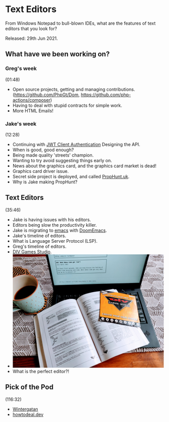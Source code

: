 # Text Editors

From Windows Notepad to bull-blown IDEs, what are the features of text editors that you look for? 

Released: 29th Jun 2021.

## What have we been working on?

### Greg's week

(01:48)

+ Open source projects, getting and managing contributions. (https://github.com/PhpGt/Dom, https://github.com/php-actions/composer)
+ Having to deal with stupid contracts for simple work.
+ More HTML Emails!

### Jake's week

(12:28)

+ Continuing with [JWT Client Authentication](https://www.ibm.com/blogs/security-identity-access/oauth-client-authentication-using-jwt/) Designing the API.
+ When is good, good enough?
+ Being made quality 'streets' champion.
+ Wanting to try avoid suggesting things early on.
+ News about the graphics card, and the graphics card market is dead!
+ Graphics card driver issue.
+ Secret side project is deployed, and called [PropHunt.uk](https://prophunt.uk).
+ Why is Jake making PropHunt?

## Text Editors

(35:46)

+ Jake is having issues with his editors.
+ Editors being slow the productivity killer.
+ Jake is migrating to [emacs](https://www.gnu.org/software/emacs/) with [DoomEmacs](https://github.com/hlissner/doom-emacs).
+ Jake's timeline of editors.
+ What is Language Server Protocol (LSP).
+ Greg's timeline of editors.
+ [DIV Games Studio](https://github.com/DIVGAMES/DIV-Games-Studio).
+ ![DIV Games Studio](img/004-div-games-studio.jpg)
+ What is the perfect editor?!

## Pick of the Pod

(116:32)

+ [Wintergatan](https://www.youtube.com/user/wintergatan2000)
+ [howtodeal.dev](https://www.howtodeal.dev/)
